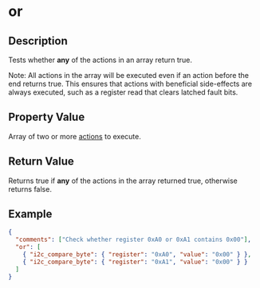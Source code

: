 # or

## Description

Tests whether **any** of the actions in an array return true.

Note: All actions in the array will be executed even if an action before the end
returns true. This ensures that actions with beneficial side-effects are always
executed, such as a register read that clears latched fault bits.

## Property Value

Array of two or more [actions](action.md) to execute.

## Return Value

Returns true if **any** of the actions in the array returned true, otherwise
returns false.

## Example

```json
{
  "comments": ["Check whether register 0xA0 or 0xA1 contains 0x00"],
  "or": [
    { "i2c_compare_byte": { "register": "0xA0", "value": "0x00" } },
    { "i2c_compare_byte": { "register": "0xA1", "value": "0x00" } }
  ]
}
```
